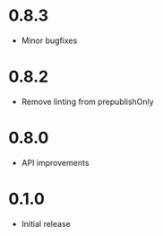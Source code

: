 # 0.8.3
- Minor bugfixes

# 0.8.2
- Remove linting from prepublishOnly

# 0.8.0
- API improvements

# 0.1.0
- Initial release
